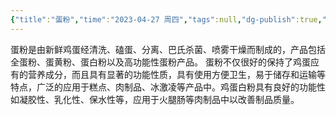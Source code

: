 ```yaml
---
{"title":"蛋粉","time":"2023-04-27 周四","tags":null,"dg-publish":true,"permalink":"/300 评价/Z 配料详解/蛋粉/","dgPassFrontmatter":true,"created":"2024-01-25T18:45:04.000+08:00","updated":"2024-01-25T18:45:04.000+08:00"}
---
```



蛋粉是由新鲜鸡蛋经清洗、磕蛋、分离、巴氏杀菌、喷雾干燥而制成的，产品包括全蛋粉、蛋黄粉、蛋白粉以及高功能性蛋粉产品。
蛋粉不仅很好的保持了鸡蛋应有的营养成分，而且具有显著的功能性质，具有使用方便卫生，易于储存和运输等特点，广泛的应用于糕点、肉制品、冰激凌等产品中。鸡蛋白粉具有良好的功能性如凝胶性、乳化性、保水性等，应用于火腿肠等肉制品中以改善制品质量。